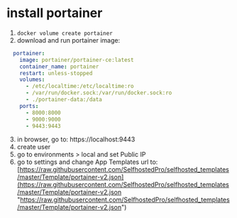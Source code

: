 # install portainer
1. `docker volume create portainer`
2. download and run portainer image:
```yaml
  portainer:
    image: portainer/portainer-ce:latest
    container_name: portainer
    restart: unless-stopped
    volumes:
      - /etc/localtime:/etc/localtime:ro
      - /var/run/docker.sock:/var/run/docker.sock:ro
      - ./portainer-data:/data
    ports:
      - 8000:8000
      - 9000:9000
      - 9443:9443
```
3. in browser, go to: https://localhost:9443
4. create user
5. go to environments > local and set Public IP
6. go to settings and change App Templates url to:
   [https://raw.githubusercontent.com/SelfhostedPro/selfhosted_templates/master/Template/portainer-v2.json](https://raw.githubusercontent.com/SelfhostedPro/selfhosted_templates/master/Template/portainer-v2.json "https://raw.githubusercontent.com/SelfhostedPro/selfhosted_templates/master/Template/portainer-v2.json")
